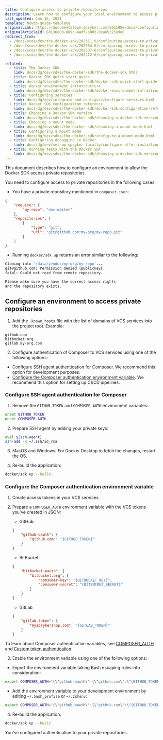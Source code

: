 ```yaml
---
title: Configure access to private repositories
description: Learn how to configure your local environment to access private repositories for your Spryker project.
last_updated: Jun 16, 2021
template: howto-guide-template
originalLink: https://documentation.spryker.com/2021080/docs/configuring-access-to-private-repositories
originalArticleId: 6d136e03-869c-4adf-b8d3-0ea69c2589e0
redirect_from:
  - /docs/scos/dev/the-docker-sdk/202311.0/configuring-access-to-private-repositories.html
  - /docs/scos/dev/the-docker-sdk/202204.0/configuring-access-to-private-repositories.html
  - /docs/scos/dev/the-docker-sdk/202307.0/configuring-access-to-private-repositories.html
  - /docs/scos/dev/the-docker-sdk/202212.0/configuring-access-to-private-repositories.html

related:
  - title: The Docker SDK
    link: docs/dg/dev/sdks/the-docker-sdk/the-docker-sdk.html
  - title: Docker SDK quick start guide
    link: docs/dg/dev/sdks/the-docker-sdk/docker-sdk-quick-start-guide.html
  - title: Docker environment infrastructure
    link: docs/dg/dev/sdks/the-docker-sdk/docker-environment-infrastructure.html
  - title: Configuring services
    link: docs/dg/dev/integrate-and-configure/configure-services.html
  - title: Docker SDK configuration reference
    link: docs/dg/dev/sdks/the-docker-sdk/docker-sdk-configuration-reference.html
  - title: Choosing a Docker SDK version
    link: docs/dg/dev/sdks/the-docker-sdk/choosing-a-docker-sdk-version.html
  - title: Choosing a mount mode
    link: docs/dg/dev/sdks/the-docker-sdk/choosing-a-mount-mode.html
  - title: Configuring a mount mode
    link: docs/dg/dev/sdks/the-docker-sdk/configure-a-mount-mode.html
  - title: Configuring debugging in Docker
    link: docs/dg/dev/set-up-spryker-locally/configure-after-installing/configure-debugging/configure-debugging.html
  - title: Running tests with the Docker SDK
    link: docs/dg/dev/sdks/the-docker-sdk/choosing-a-docker-sdk-version.html
---
```


This document describes how to configure an environment to allow the Docker SDK access private repositories.

You need to configure access to private repositories in the following cases:

- You have a private repository mentioned in `composer.json`:

```json
{
    "require": {
        "my-repo": "dev-master"
    },
    "repositories": [
        {
            "type": "git",
            "url": "git@github.com:my-org/my-repo.git"
        }
    ]
}
```

- Running `docker/sdk up` returns an error similar to the following:

```bash
Cloning into '/data/vendor/my-org/my-repo'...
git@github.com: Permission denied (publickey).
fatal: Could not read from remote repository.

Please make sure you have the correct access rights
and the repository exists.
```

## Configure an environment to access private repositories

1. Add the `.known_hosts` file with the list of domains of VCS services into the project root. Example:

```text
github.com
bitbucket.org
gitlab.my-org.com
```

2. Configure authentication of Composer to VCS services using one of the following options:

- [Configure SSH agent authentication for Composer](#configure-ssh-agent-authentication-for-composer). We recommend this option for development purposes.
- [Configure the Composer authentication environment variable](#configure-the-composer-authentication-environment-variable). We recommend this option for setting up CI/CD pipelines.


### Configure SSH agent authentication for Composer

1. Remove the `GITHUB_TOKEN` and `COMPOSER_AUTH` environment variables:

```bash
unset GITHUB_TOKEN
unset COMPOSER_AUTH
```

2. Prepare SSH agent by adding your private keys:

```bash
eval $(ssh-agent)
ssh-add -K ~/.ssh/id_rsa
```

3. MacOS and Windows: For Docker Desktop to fetch the changes, restart the OS.

4. Re-build the application:

```bash
docker/sdk up --build
```

### Configure the Composer authentication environment variable

1. Create access tokens in your VCS services.
2. Prepare a `COMPOSER_AUTH` environment variable with the VCS tokens you've created in JSON:

   - GitHub:

    ```json
    {
        "github-oauth": {
            "github.com": "{GITHUB_TOKEN}"
        }
    }
    ```

   - BitBucket:

    ```json
    {
        "bitbucket-oauth": {
            "bitbucket.org": {
                "consumer-key": "{BITBUCKET_KEY}",
                "consumer-secret": "{BITBUCKET_SECRET}"
            }
        }
    }
    ```

    - GitLab

    ```json
    {
        "gitlab-token": {
            "mysprykershop.com": "{GITLAB_TOKEN}"
        }
    }
    ```

To learn about Composer authentication variables, see [COMPOSER_AUTH](https://getcomposer.org/doc/03-cli.md#composer-auth) and [Custom token authentication](https://getcomposer.org/doc/articles/authentication-for-private-packages.md#custom-token-authentication)

3. Enable the environment variable using one of the following options:

- Export the environment variable taking Bash escaping rules into consideration:

```bash
export COMPOSER_AUTH="{\"github-oauth\":{\"github.com\":\"{GITHUB_TOKEN}\"},\"gitlab-oauth\":{\"gitlab.com\":\"{GITLAB_TOKEN}\"},\"bitbucket-oauth\":{\"bitbucket.org\": {\"consumer-key\": \"{BITBUCKET_KEY}\", \"consumer-secret\": \"{BITBUCKET_SECRET}\"{% raw %}}}{% endraw %}}"
```

- Add the environment variable to your development environment by editing `~/.bash_profile` or `~/.zshenv`:

```bash
export COMPOSER_AUTH="{\"github-oauth\":{\"github.com\":\"{GITHUB_TOKEN}\"},\"gitlab-oauth\":{\"gitlab.com\":\"{GITLAB_TOKEN}\"},\"bitbucket-oauth\":{\"bitbucket.org\": {\"consumer-key\": \"{BITBUCKET_KEY}\", \"consumer-secret\": \"{BITBUCKET_SECRET}\"{% raw %}}}{% endraw %}}"
```

4. Re-build the application:

```bash
docker/sdk up --build
```

You've configured authentication to your private repositories.
